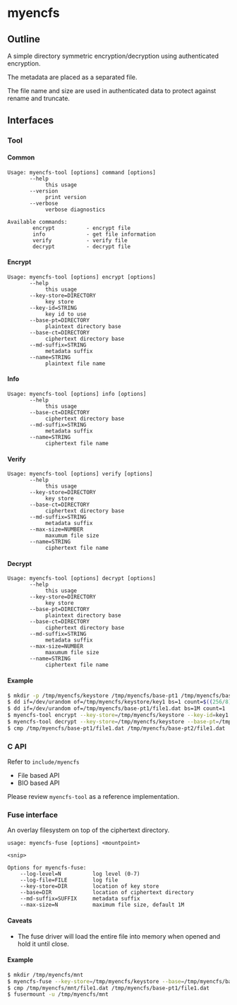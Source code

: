 # myencfs

## Outline

A simple directory symmetric encryption/decryption using authenticated encryption.

The metadata are placed as a separated file.

The file name and size are used in authenticated data to protect against rename and truncate.

## Interfaces

### Tool

#### Common

```
Usage: myencfs-tool [options] command [options]
       --help
            this usage
       --version
            print version
       --verbose
            verbose diagnostics

Available commands:
        encrypt          - encrypt file
        info             - get file information
        verify           - verify file
        decrypt          - decrypt file
```

#### Encrypt

```
Usage: myencfs-tool [options] encrypt [options]
       --help
            this usage
       --key-store=DIRECTORY
            key store
       --key-id=STRING
            key id to use
       --base-pt=DIRECTORY
            plaintext directory base
       --base-ct=DIRECTORY
            ciphertext directory base
       --md-suffix=STRING
            metadata suffix
       --name=STRING
            plaintext file name
```

#### Info

```
Usage: myencfs-tool [options] info [options]
       --help
            this usage
       --base-ct=DIRECTORY
            ciphertext directory base
       --md-suffix=STRING
            metadata suffix
       --name=STRING
            ciphertext file name
```

#### Verify

```
Usage: myencfs-tool [options] verify [options]
       --help
            this usage
       --key-store=DIRECTORY
            key store
       --base-ct=DIRECTORY
            ciphertext directory base
       --md-suffix=STRING
            metadata suffix
       --max-size=NUMBER
            maxumum file size
       --name=STRING
            ciphertext file name
```

#### Decrypt

```
Usage: myencfs-tool [options] decrypt [options]
       --help
            this usage
       --key-store=DIRECTORY
            key store
       --base-pt=DIRECTORY
            plaintext directory base
       --base-ct=DIRECTORY
            ciphertext directory base
       --md-suffix=STRING
            metadata suffix
       --max-size=NUMBER
            maxumum file size
       --name=STRING
            ciphertext file name
```

#### Example

```sh
$ mkdir -p /tmp/myencfs/keystore /tmp/myencfs/base-pt1 /tmp/myencfs/base-ct /tmp/myencfs/base-pt2
$ dd if=/dev/urandom of=/tmp/myencfs/keystore/key1 bs=1 count=$((256/8))
$ dd if=/dev/urandom of=/tmp/myencfs/base-pt1/file1.dat bs=1M count=1
$ myencfs-tool encrypt --key-store=/tmp/myencfs/keystore --key-id=key1 --base-pt=/tmp/myencfs/base-pt1 --base-ct=/tmp/myencfs/base-ct --name=file1.dat || echo failed
$ myencfs-tool decrypt --key-store=/tmp/myencfs/keystore --base-pt=/tmp/myencfs/base-pt2 --base-ct=/tmp/myencfs/base-ct --name=file1.dat || echo failed
$ cmp /tmp/myencfs/base-pt1/file1.dat /tmp/myencfs/base-pt2/file1.dat
```

### C API

Refer to `include/myencfs`
* File based API
* BIO based API

Please review `myencfs-tool` as a reference implementation.

### Fuse interface

An overlay filesystem on top of the ciphertext directory.

```
usage: myencfs-fuse [options] <mountpoint>

<snip>

Options for myencfs-fuse:
    --log-level=N          log level (0-7)
    --log-file=FILE        log file
    --key-store=DIR        location of key store
    --base=DIR             location of ciphertext directory
    --md-suffix=SUFFIX     metadata suffix
    --max-size=N           maximum file size, default 1M

```

#### Caveats

* The fuse driver will load the entire file into memory when opened and hold it until close.

#### Example

```sh
$ mkdir /tmp/myencfs/mnt
$ myencfs-fuse --key-store=/tmp/myencfs/keystore --base=/tmp/myencfs/base-ct /tmp/myencfs/mnt
$ cmp /tmp/myencfs/mnt/file1.dat /tmp/myencfs/base-pt1/file1.dat
$ fusermount -u /tmp/myencfs/mnt
```
